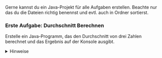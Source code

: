 Gerne kannst du ein Java-Projekt für alle Aufgaben erstellen. Beachte nur das du die Dateien richtig benennst und evtl. auch in Ordner sortierst.
### Erste Aufgabe: Durchschnitt Berechnen
Erstelle ein Java-Programm, das den Durchschnitt von drei Zahlen berechnet und das Ergebnis auf der Konsole ausgibt.

<details closed>
  <summary>Hinweise</summary>
		<ol>
			<li><strong>Projekt erstellen</strong>: Erstelle ein neues Java-Projekt in deiner bevorzugten Entwicklungsumgebung (z.B. Eclipse, IntelliJ IDEA).</li>
			<li>	<strong>Neue Klasse erstellen</strong>: Erstelle eine neue Java-Klasse mit dem Namen `AverageCalculator`. </li>
			<li> <strong>Main-Methode hinzufügen</strong>: Füge eine `main`-Methode hinzu, die als Einstiegspunkt für dein Programm dient. </li>
			<li> <strong>Variablen deklarieren</strong> : Deklariere drei Variablen vom Typ `double` für die drei Zahlen.</li>
			<li> <strong>Werte zuweisen</strong>: Weise den Variablen beliebige Werte zu.</li>
			<li><strong>Durchschnitt berechnen</strong>: Berechne den Durchschnitt der drei Zahlen.</li>
			<li> <strong> Ergebnis ausgeben</strong>: Gib das Ergebnis auf der Konsole aus. </li> 
		</ol>
</details>
